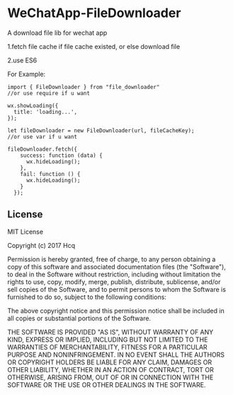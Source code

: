 # WeChatApp-FileDownloader
A download file lib for wechat app

1.fetch file cache if file cache existed, or else download file

2.use ES6

For Example:
```
import { FileDownloader } from "file_downloader"
//or use require if u want

wx.showLoading({
  title: 'loading...',
});

let fileDownloader = new FileDownloader(url, fileCacheKey);
//or use var if u want

fileDownloader.fetch({
    success: function (data) {
      wx.hideLoading();
    },
    fail: function () {
      wx.hideLoading();
    }
  });
```


## License
MIT License

Copyright (c) 2017 Hcq

Permission is hereby granted, free of charge, to any person obtaining a copy
of this software and associated documentation files (the "Software"), to deal
in the Software without restriction, including without limitation the rights
to use, copy, modify, merge, publish, distribute, sublicense, and/or sell
copies of the Software, and to permit persons to whom the Software is
furnished to do so, subject to the following conditions:

The above copyright notice and this permission notice shall be included in all
copies or substantial portions of the Software.

THE SOFTWARE IS PROVIDED "AS IS", WITHOUT WARRANTY OF ANY KIND, EXPRESS OR
IMPLIED, INCLUDING BUT NOT LIMITED TO THE WARRANTIES OF MERCHANTABILITY,
FITNESS FOR A PARTICULAR PURPOSE AND NONINFRINGEMENT. IN NO EVENT SHALL THE
AUTHORS OR COPYRIGHT HOLDERS BE LIABLE FOR ANY CLAIM, DAMAGES OR OTHER
LIABILITY, WHETHER IN AN ACTION OF CONTRACT, TORT OR OTHERWISE, ARISING FROM,
OUT OF OR IN CONNECTION WITH THE SOFTWARE OR THE USE OR OTHER DEALINGS IN THE
SOFTWARE.
